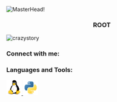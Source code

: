 ![MasterHead](https://www.netsecurity.com/wp-content/uploads/2020/06/hacker-2371490_1920.jpg)!
<h3 align="center">ROOT</h3>

<p align="left"> <img src="https://komarev.com/ghpvc/?username=crazystory&label=Profile%20views&color=0e75b6&style=flat" alt="crazystory" /> </p>

<h3 align="left">Connect with me:</h3>
<p align="left">
</p>

<h3 align="left">Languages and Tools:</h3>
<p align="left"> <a href="https://www.linux.org/" target="_blank" rel="noreferrer"> <img src="https://raw.githubusercontent.com/devicons/devicon/master/icons/linux/linux-original.svg" alt="linux" width="40" height="40"/> </a> <a href="https://www.python.org" target="_blank" rel="noreferrer"> <img src="https://raw.githubusercontent.com/devicons/devicon/master/icons/python/python-original.svg" alt="python" width="40" height="40"/> </a> </p>
